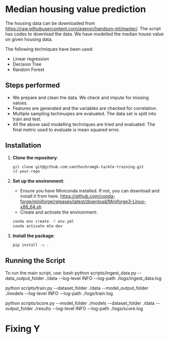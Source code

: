 # Median housing value prediction

The housing data can be downloaded from https://raw.githubusercontent.com/ageron/handson-ml/master/. The script has codes to download the data. We have modelled the median house value on given housing data.

The following techniques have been used:

 - Linear regression
 - Decision Tree
 - Random Forest

## Steps performed
 - We prepare and clean the data. We check and impute for missing values.
 - Features are generated and the variables are checked for correlation.
 - Multiple sampling techinuqies are evaluated. The data set is split into train and test.
 - All the above said modelling techniques are tried and evaluated. The final metric used to evaluate is mean squared error.



## Installation

1. **Clone the repository**:
    ```bash
    git clone git@github.com:santhoshramgk-ta/mle-training.git
    cd your-repo
    ```

2. **Set up the environment**:
    - Ensure you have Miniconda installed. If not, you can download and install it from here.
        https://github.com/conda-forge/miniforge/releases/latest/download/Miniforge3-Linux-x86_64.sh
    - Create and activate the environment:
    ```bash
    conda env create -f env.yml
    conda activate mle-dev
    ```

3. **Install the package**:
    ```bash
    pip install -e .
    ```

## Running the Script

To run the main script, use:
bash
python scripts/ingest_data.py --data_output_folder ./data --log-level INFO --log-path ./logs/ingest_data.log

python scripts/train.py --dataset_folder ./data --model_output_folder ./models --log-level INFO --log-path ./logs/train.log

python scripts/score.py --model_folder ./models --dataset_folder ./data --output_folder ./results --log-level INFO --log-path ./logs/score.log

# Fixing Y

